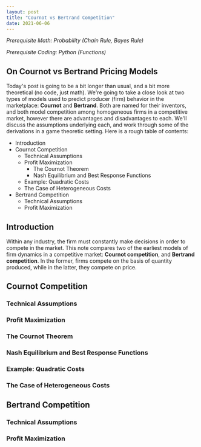 ```yaml
---
layout: post
title: "Cournot vs Bertrand Competition"
date: 2021-06-06
---
```


_Prerequisite Math: Probability (Chain Rule, Bayes Rule)_

_Prerequisite Coding: Python (Functions)_

## On Cournot vs Bertrand Pricing Models

Today's post is going to be a bit longer than usual, and a bit more theoretical (no code, just math). We're going to take a close look at two types of models used to predict producer (firm) behavior in the marketplace: __Cournot__ and __Bertrand__. Both are named for their inventors, and both model competition among homogeneous firms in a competitive market, however there are advantages and disadvantages to each. We'll discuss the assumptions underlying each, and work through some of the derivations in a game theoretic setting. Here is a rough table of contents:

- Introduction
- Cournot Competition
    - Technical Assumptions
    - Profit Maximization
        - The Cournot Theorem
        - Nash Equilibrium and Best Response Functions
    - Example: Quadratic Costs
    - The Case of Heterogeneous Costs
- Bertrand Competition
    - Technical Assumptions
    - Profit Maximization

## Introduction

Within any industry, the firm must constantly make decisions in order to compete in the market. This note compares two of the earliest models of firm dynamics in a competitive market: __Cournot competition__, and __Bertrand competition__. In the former, firms compete on the basis of quantity produced, while in the latter, they compete on price.

## Cournot Competition
### Technical Assumptions
### Profit Maximization
### The Cournot Theorem
### Nash Equilibrium and Best Response Functions
### Example: Quadratic Costs
### The Case of Heterogeneous Costs
## Bertrand Competition
### Technical Assumptions
### Profit Maximization